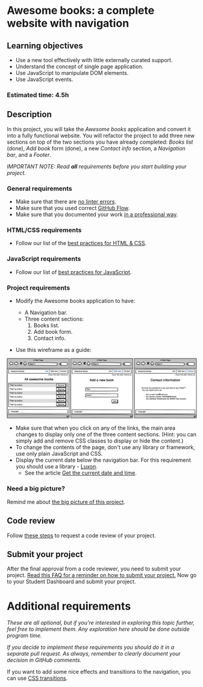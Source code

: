 
# Awesome books: a complete website with navigation

## Learning objectives

- Use a new tool effectively with little externally curated support.
- Understand the concept of single page application.
- Use JavaScript to manipulate DOM elements.
- Use JavaScript events.

### Estimated time: 4.5h

## Description

In this project, you will take the *Awesome books* application and convert it into a fully functional website. You will refactor the project to add three new sections on top of the two sections you have already completed: *Books list* (done), *Add book* form (done), a new *Contact info* section, a *Navigation bar*, and a *Footer*.

*IMPORTANT NOTE: Read **all** requirements before you start building your project.*

### General requirements

- Make sure that there are [no linter errors](https://github.com/microverseinc/linters-config).
- Make sure that you used correct [GitHub Flow](https://github.com/microverseinc/curriculum-transversal-skills/blob/main/git-github/articles/github_flow.md).
- Make sure that you documented your work [in a professional way](https://github.com/microverseinc/curriculum-transversal-skills/blob/main/documentation/articles/professional_repo_rules.md).

### HTML/CSS requirements

- Follow our list of the [best practices for HTML & CSS](https://github.com/microverseinc/curriculum-html-css/blob/main/articles/html_css_best_practices.md).

### JavaScript requirements

- Follow our list of [best practices for JavaScript](https://github.com/microverseinc/curriculum-html-css/blob/main/articles/javascript_best_practices.md).

### Project requirements

- Modify the Awesome books application to have:
  - A Navigation bar.
  - Three content sections:
    1. Books list.
    2. Add book form.
    3. Contact info.

- Use this wireframe as a guide:
<p align="center">
  <img src="./images/awesome_books_full_website.png" alt="Basic UI"  width="900px"/>
</p>

- Make sure that when you click on any of the links, the main area changes to display only one of the three content sections. (Hint: you can simply add and remove CSS classes to display or hide the content.)
- To change the contents of the page, don't use any library or framework, use only plain JavaScript and CSS.
- Display the current date below the navigation bar. For this requirement you should use a library - [Luxon](https://moment.github.io/luxon/docs/manual/install.html).
  - See the article [Get the current date and time](https://moment.github.io/luxon/docs/manual/tour.html#get-the-current-date-and-time).

### Need a big picture?

Remind me about [the big picture of this project](https://github.com/microverseinc/curriculum-javascript/blob/main/books/sneak_peek.md).

## Code review

Follow [these steps](https://github.com/microverseinc/curriculum-transversal-skills/blob/main/code-review/articles/how_to_ask_for_a_code_review.md) to request a code review of your project.

## Submit your project

After the final approval from a code reviewer, you need to submit your project.
[Read this FAQ for a reminder on how to submit your project.](https://microverse.zendesk.com/hc/en-us/articles/360061344234)
Now go to your Student Dashboard and submit your project.

# Additional requirements

*These are all optional, but if you're interested in exploring this topic further, feel free to implement them. Any exploration here should be done outside program time.*

*If you decide to implement these requirements you should do it in a separate pull request. As always, remember to clearly document your decision in GitHub comments.*

If you want to add some nice effects and transitions to the navigation, you can use [CSS transitions](https://www.w3schools.com/css/css3_transitions.asp).
